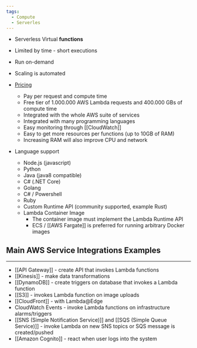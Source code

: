```yaml
---
tags:
  - Compute
  - Serverles
---
```

- Serverless Virtual __functions__ 
- Limited by time - short executions
- Run on-demand
- Scaling is automated

- [Pricing](https://aws.amazon.com/lambda/pricing/)
	- Pay per request and compute time
	- Free tier of 1.000.000 AWS Lambda requests and 400.000 GBs of compute time
	- Integrated with the whole AWS suite of services
	- Integrated with many programming languages
	- Easy monitoring through [[CloudWatch]]
	- Easy to get more resources per functions (up to 10GB of RAM)
	- Increasing RAM will also improve CPU and network
- Language support
	- Node.js (javascript) 
	- Python
	- Java (java8 compatible)
	- C# (.NET Core)
	- Golang
	- C# / Powershell
	- Ruby
	- Custom Runtime API (community supported, example Rust)
	- Lambda Container Image
		- The container image must implement the Lambda Runtime API
		- ECS / [[AWS Fargate]] is preferred for running arbitrary Docker images

## Main AWS Service Integrations Examples
---
- [[API Gateway]] - create API that invokes Lambda functions
- [[Kinesis]] - make data transformations
- [[DynamoDB]] - create triggers on database that invokes a Lambda function
- [[S3]] - invokes Lambda function on image uploads
- [[CloudFront]] - with Lambda@Edge
- CloudWatch Events - invoke Lambda functions on infrastructure alarms/triggers 
- [[SNS (Simple Notification Service)]] and [[SQS (Simple Queue Service)]] - invoke Lambda on new SNS topics or SQS message is created/pushed
- [[Amazon Cognito]] - react when user logs into the system